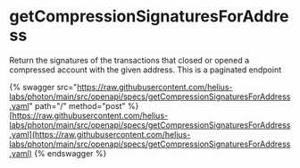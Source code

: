 # getCompressionSignaturesForAddress

Return the signatures of the transactions that closed or opened a compressed account with the given address. This is a paginated endpoint

{% swagger src="https://raw.githubusercontent.com/helius-labs/photon/main/src/openapi/specs/getCompressionSignaturesForAddress.yaml" path="/" method="post" %}
[https://raw.githubusercontent.com/helius-labs/photon/main/src/openapi/specs/getCompressionSignaturesForAddress.yaml](https://raw.githubusercontent.com/helius-labs/photon/main/src/openapi/specs/getCompressionSignaturesForAddress.yaml)
{% endswagger %}
